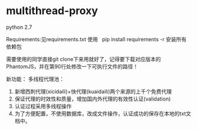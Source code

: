 # multithread-proxy

python 2.7

Requirements:见requirements.txt
使用 
 pip install requirements -r
 安装所有依赖包
 
 需要使用的同学直接git clone下来用就好了，记得要下载对应版本的PhantomJS，并在第90行处修改一下可执行文件的路径！
 
 新功能：
多线程代理池：
1. 新增西刺代理(xicidaili)+快代理(kuaidaili)两个来源的上千个免费代理
2. 保证代理的时效性和质量，增加国内外代理的有效性认证(validation)
3. 认证过程采用多线程操作
4. 为了方便配置，不使用数据库，改成文件操作，认证成功的保存在本地的txt文档中。
